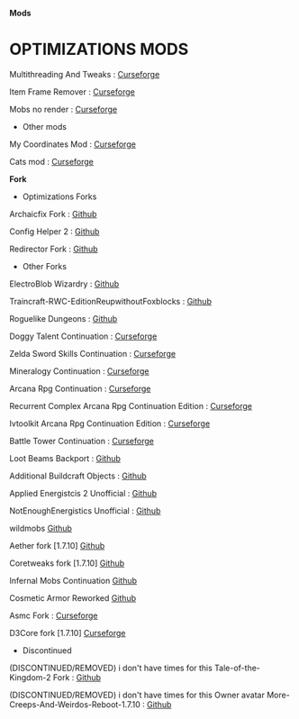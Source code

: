 **Mods**

# **OPTIMIZATIONS MODS**

Multithreading And Tweaks : [Curseforge](https://legacy.curseforge.com/minecraft/mc-mods/multithreadingandtweaks)

Item Frame Remover : [Curseforge](https://legacy.curseforge.com/minecraft/mc-mods/itemframeremover)

Mobs no render : [Curseforge](https://legacy.curseforge.com/minecraft/mc-mods/mobs-no-render)

- Other mods

My Coordinates Mod : [Curseforge](https://legacy.curseforge.com/minecraft/mc-mods/my-coordinates-mod)

Cats mod : [Curseforge](https://legacy.curseforge.com/minecraft/mc-mods/catsmod)


**Fork**

- Optimizations Forks

Archaicfix Fork : [Github](https://github.com/quentin452/ArchaicFix)

Config Helper 2 : [Github](https://github.com/quentin452/confighelper2)

Redirector Fork : [Github](https://github.com/quentin452/Redirector)

- Other Forks

ElectroBlob Wizardry : [Github](https://github.com/quentin452/Wizardry)

Traincraft-RWC-EditionReupwithoutFoxblocks : [Github](https://github.com/quentin452/Traincraft-RWC-EditionReupwithoutFoxblocks)

Roguelike Dungeons : [Github](https://github.com/quentin452/Roguelike-Dungeons)

Doggy Talent Continuation : [Curseforge](https://legacy.curseforge.com/minecraft/mc-mods/doggy-talent-continuation)

Zelda Sword Skills Continuation : [Curseforge](https://legacy.curseforge.com/minecraft/mc-mods/zelda-sword-skills-continuation)

Mineralogy Continuation : [Curseforge](https://legacy.curseforge.com/minecraft/mc-mods/mineralogy-continuation)

Arcana Rpg Continuation : [Curseforge](https://legacy.curseforge.com/minecraft/mc-mods/arcana-rpg-continuation)

Recurrent Complex Arcana Rpg Continuation Edition : [Curseforge](https://legacy.curseforge.com/minecraft/mc-mods/recurrent-complex-arcana-rpg-continuation-edition)

Ivtoolkit Arcana Rpg Continuation Edition : [Curseforge](https://legacy.curseforge.com/minecraft/mc-mods/ivtoolkit-arcana-rpg-continuation-edition)

Battle Tower Continuation : [Curseforge](https://legacy.curseforge.com/minecraft/mc-mods/battle-tower-continuation)

Loot Beams Backport : [Github](https://github.com/quentin452/LootBeamsBackport)

Additional Buildcraft Objects : [Github](https://github.com/quentin452/Additional-Buildcraft-Objects)

Applied Energistcis 2 Unofficial : [Github](https://github.com/quentin452/Applied-Energistics-2-Unofficial)

NotEnoughEnergistics  Unofficial : [Github](https://github.com/quentin452/NotEnoughEnergistics)

wildmobs [Github](https://github.com/quentin452/wildmobs)

Aether fork [1.7.10] [Github](https://github.com/quentin452/The-Aether-Archived)

Coretweaks fork [1.7.10] [Github](https://github.com/quentin452/CoreTweaks)

Infernal Mobs Continuation [Github](https://github.com/quentin452/Infernal-Mobs-Continuation)

Cosmetic Armor Reworked [Github](https://github.com/quentin452/CosmeticArmorReworked)

Asmc Fork : [Curseforge](https://www.curseforge.com/minecraft/mc-mods/asmc-performance-patch)

D3Core fork [1.7.10] [Curseforge](https://legacy.curseforge.com/minecraft/mc-mods/d3core-performance-patch)

- Discontinued

(DISCONTINUED/REMOVED) i don't have times for this Tale-of-the-Kingdom-2 Fork : [Github](https://github.com/quentin452/Tale-of-the-Kingdom-2/) 

(DISCONTINUED/REMOVED) i don't have times for this Owner avatar More-Creeps-And-Weirdos-Reboot-1.7.10 : [Github](https://github.com/quentin452/More-Creeps-And-Weirdos-Reboot-1.7.10) 
